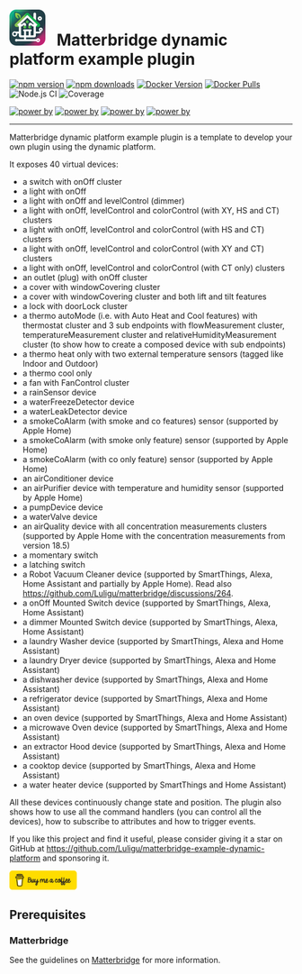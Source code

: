 # <img src="https://github.com/Luligu/matterbridge/blob/main/frontend/public/matterbridge%2064x64.png" alt="Matterbridge Logo" width="64px" height="64px">&nbsp;&nbsp;&nbsp;Matterbridge dynamic platform example plugin

[![npm version](https://img.shields.io/npm/v/matterbridge-example-dynamic-platform.svg)](https://www.npmjs.com/package/matterbridge-example-dynamic-platform)
[![npm downloads](https://img.shields.io/npm/dt/matterbridge-example-dynamic-platform.svg)](https://www.npmjs.com/package/matterbridge-example-dynamic-platform)
[![Docker Version](https://img.shields.io/docker/v/luligu/matterbridge?label=docker%20version&sort=semver)](https://hub.docker.com/r/luligu/matterbridge)
[![Docker Pulls](https://img.shields.io/docker/pulls/luligu/matterbridge.svg)](https://hub.docker.com/r/luligu/matterbridge)
![Node.js CI](https://github.com/Luligu/matterbridge-example-dynamic-platform/actions/workflows/build-matterbridge-plugin.yml/badge.svg)
![Coverage](https://img.shields.io/badge/Jest%20coverage-100%25-brightgreen)

[![power by](https://img.shields.io/badge/powered%20by-matterbridge-blue)](https://www.npmjs.com/package/matterbridge)
[![power by](https://img.shields.io/badge/powered%20by-matter--history-blue)](https://www.npmjs.com/package/matter-history)
[![power by](https://img.shields.io/badge/powered%20by-node--ansi--logger-blue)](https://www.npmjs.com/package/node-ansi-logger)
[![power by](https://img.shields.io/badge/powered%20by-node--persist--manager-blue)](https://www.npmjs.com/package/node-persist-manager)

---

Matterbridge dynamic platform example plugin is a template to develop your own plugin using the dynamic platform.

It exposes 40 virtual devices:

- a switch with onOff cluster
- a light with onOff
- a light with onOff and levelControl (dimmer)
- a light with onOff, levelControl and colorControl (with XY, HS and CT) clusters
- a light with onOff, levelControl and colorControl (with HS and CT) clusters
- a light with onOff, levelControl and colorControl (with XY and CT) clusters
- a light with onOff, levelControl and colorControl (with CT only) clusters
- an outlet (plug) with onOff cluster
- a cover with windowCovering cluster
- a cover with windowCovering cluster and both lift and tilt features
- a lock with doorLock cluster
- a thermo autoMode (i.e. with Auto Heat and Cool features) with thermostat cluster and 3 sub endpoints with flowMeasurement cluster, temperatureMeasurement cluster
  and relativeHumidityMeasurement cluster (to show how to create a composed device with sub endpoints)
- a thermo heat only with two external temperature sensors (tagged like Indoor and Outdoor)
- a thermo cool only
- a fan with FanControl cluster
- a rainSensor device
- a waterFreezeDetector device
- a waterLeakDetector device
- a smokeCoAlarm (with smoke and co features) sensor (supported by Apple Home)
- a smokeCoAlarm (with smoke only feature) sensor (supported by Apple Home)
- a smokeCoAlarm (with co only feature) sensor (supported by Apple Home)
- an airConditioner device
- an airPurifier device with temperature and humidity sensor (supported by Apple Home)
- a pumpDevice device
- a waterValve device
- an airQuality device with all concentration measurements clusters (supported by Apple Home with the concentration measurements from version 18.5)
- a momentary switch
- a latching switch
- a Robot Vacuum Cleaner device (supported by SmartThings, Alexa, Home Assistant and partially by Apple Home). Read also https://github.com/Luligu/matterbridge/discussions/264.
- a onOff Mounted Switch device (supported by SmartThings, Alexa, Home Assistant)
- a dimmer Mounted Switch device (supported by SmartThings, Alexa, Home Assistant)
- a laundry Washer device (supported by SmartThings, Alexa and Home Assistant)
- a laundry Dryer device (supported by SmartThings, Alexa and Home Assistant)
- a dishwasher device (supported by SmartThings, Alexa and Home Assistant)
- a refrigerator device (supported by SmartThings, Alexa and Home Assistant)
- an oven device (supported by SmartThings, Alexa and Home Assistant)
- a microwave Oven device (supported by SmartThings, Alexa and Home Assistant)
- an extractor Hood device (supported by SmartThings, Alexa and Home Assistant)
- a cooktop device (supported by SmartThings, Alexa and Home Assistant)
- a water heater device (supported by SmartThings and Home Assistant)

All these devices continuously change state and position. The plugin also shows how to use all the command handlers (you can control all the devices), how to subscribe to attributes and how to trigger events.

If you like this project and find it useful, please consider giving it a star on GitHub at https://github.com/Luligu/matterbridge-example-dynamic-platform and sponsoring it.

<a href="https://www.buymeacoffee.com/luligugithub">
  <img src="bmc-button.svg" alt="Buy me a coffee" width="120">
</a>

## Prerequisites

### Matterbridge

See the guidelines on [Matterbridge](https://github.com/Luligu/matterbridge/blob/main/README.md) for more information.
